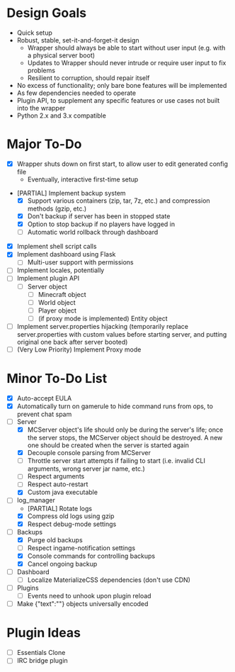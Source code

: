 # Design Goals #
- Quick setup
- Robust, stable, set-it-and-forget-it design
    - Wrapper should always be able to start without user input (e.g. with a physical server boot)
    - Updates to Wrapper should never intrude or require user input to fix problems
    - Resilient to corruption, should repair itself
- No excess of functionality; only bare bone features will be implemented
- As few dependencies needed to operate
- Plugin API, to supplement any specific features or use cases not built into the wrapper
- Python 2.x and 3.x compatible

# Major To-Do #

- [x] Wrapper shuts down on first start, to allow user to edit generated config file
    - Eventually, interactive first-time setup

- [PARTIAL] Implement backup system
    - [x] Support various containers (zip, tar, 7z, etc.) and compression methods (gzip, etc.)
    - [x] Don't backup if server has been in stopped state
    - [x] Option to stop backup if no players have logged in
    - [ ] Automatic world rollback through dashboard
- [x] Implement shell script calls
- [x] Implement dashboard using Flask
    - [ ] Multi-user support with permissions
- [ ] Implement locales, potentially
- [ ] Implement plugin API
    - [ ] Server object
        - [ ] Minecraft object
        - [ ] World object
        - [ ] Player object
        - [ ] (if proxy mode is implemented) Entity object
- [ ] Implement server.properties hijacking (temporarily replace server.properties with custom values before starting server, and putting original one back after server booted)
- [ ] (Very Low Priority) Implement Proxy mode

# Minor To-Do List #
- [x] Auto-accept EULA
- [x] Automatically turn on gamerule to hide command runs from ops, to prevent chat spam
- [ ] Server
    - [x] MCServer object's life should only be during the server's life; once the server stops, the MCServer object should be destroyed. A new one should be created when the server is started again
    - [x] Decouple console parsing from MCServer
    - [ ] Throttle server start attempts if failing to start (i.e. invalid CLI arguments, wrong server jar name, etc.)
    - [ ] Respect arguments
    - [ ] Respect auto-restart
    - [x] Custom java executable
- [ ] log_manager
    - [PARTIAL] Rotate logs
    - [x] Compress old logs using gzip
    - [x] Respect debug-mode settings
- [ ] Backups
    - [x] Purge old backups
    - [ ] Respect ingame-notification settings
    - [x] Console commands for controlling backups
    - [x] Cancel ongoing backup
- [ ] Dashboard
    - [ ] Localize MaterializeCSS dependencies (don't use CDN)
- [ ] Plugins
    - [ ] Events need to unhook upon plugin reload

- [ ] Make {"text":""} objects universally encoded

# Plugin Ideas #
- [ ] Essentials Clone
- [ ] IRC bridge plugin

